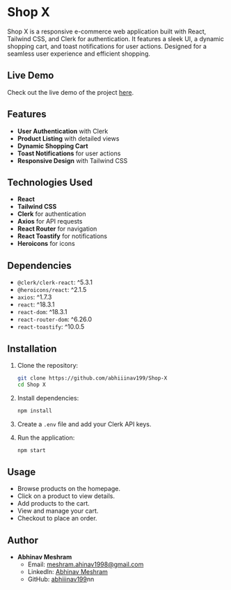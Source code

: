 # Shop X

Shop X is a responsive e-commerce web application built with React, Tailwind CSS, and Clerk for authentication. It features a sleek UI, a dynamic shopping cart, and toast notifications for user actions. Designed for a seamless user experience and efficient shopping.

## Live Demo

Check out the live demo of the project [here](https://shop-x-eight.vercel.app/).

## Features

- **User Authentication** with Clerk
- **Product Listing** with detailed views
- **Dynamic Shopping Cart**
- **Toast Notifications** for user actions
- **Responsive Design** with Tailwind CSS

## Technologies Used

- **React**
- **Tailwind CSS**
- **Clerk** for authentication
- **Axios** for API requests
- **React Router** for navigation
- **React Toastify** for notifications
- **Heroicons** for icons

## Dependencies

- `@clerk/clerk-react`: ^5.3.1
- `@heroicons/react`: ^2.1.5
- `axios`: ^1.7.3
- `react`: ^18.3.1
- `react-dom`: ^18.3.1
- `react-router-dom`: ^6.26.0
- `react-toastify`: ^10.0.5

## Installation

1. Clone the repository:
   ```bash
   git clone https://github.com/abhiiinav199/Shop-X
   cd Shop X
   ```

2. Install dependencies:
   ```bash
   npm install
   ```

3. Create a `.env` file and add your Clerk API keys.

4. Run the application:
   ```bash
   npm start
   ```

## Usage

- Browse products on the homepage.
- Click on a product to view details.
- Add products to the cart.
- View and manage your cart.
- Checkout to place an order.

## Author

- **Abhinav Meshram**
  - Email: [meshram.ahinav1998@gmail.com](mailto:meshram.ahinav1998@gmail.com)
  - LinkedIn: [Abhinav Meshram](https://www.linkedin.com/in/abhinav-meshram-008267261/)
  - GitHub: [abhiiinav199](https://github.com/abhiiinav199)nn